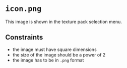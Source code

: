 # `icon.png`

This image is shown in the texture pack selection menu.

## Constraints

- the image must have square dimensions
- the size of the image should be a power of 2
- the image has to be in `.png` format